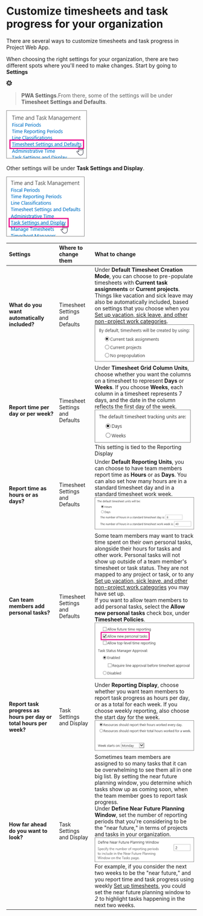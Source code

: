 
# Customize timesheets and task progress for your organization

There are several ways to customize timesheets and task progress in Project Web App.
  
    
    

When choosing the right settings for your organization, there are two different spots where you'll need to make changes. Start by going to **Settings**
  
    
    
![Settings icon](images/22ecb306-849a-4d04-8885-fe49ec9df8ce.png)
  
    
    
 > **PWA Settings**.From there, some of the settings will be under **Timesheet Settings and Defaults**.
  
    
    
![Timesheet Settings and Defaults](images/4b39ea36-c7ed-4dd4-aece-56f4e959af2a.png)
  
    
    
Other settings will be under **Task Settings and Display**.
  
    
    
![Task Settings and Display](images/5306f2b4-bfa5-4c30-a91f-c785d5e90157.png)
  
    
    

  
    
    


|**Settings**|**Where to change them**|**What to change**|
|:-----|:-----|:-----|
|**What do you want automatically included?** <br/> |Timesheet Settings and Defaults  <br/> |Under **Default Timesheet Creation Mode**, you can choose to pre-populate timesheets with **Current task assignments** or **Current projects**. Things like vacation and sick leave may also be automatically included, based on settings that you choose when you  [Set up vacation, sick leave, and other non-project work categories](67bdd3e9-9887-45ee-948d-7f3c02a1e5eb.md).  <br/> ![Default Timesheet Creation Mode](images/01479c78-b2be-402b-8477-5fa6ade08b97.png)|
|**Report time per day or per week?** <br/> |Timesheet Settings and Defaults  <br/> |Under **Timesheet Grid Column Units**, choose whether you want the columns on a timesheet to represent **Days** or **Weeks**. If you choose **Weeks**, each column in a timesheet represents 7 days, and the date in the column reflects the first day of the week.  <br/> ![Timesheet Grid Column Units](images/612d0dc0-5e84-4457-ac90-ccddcb02600a.png)This setting is tied to the Reporting Display  <br/> |
|**Report time as hours or as days?** <br/> |Timesheet Settings and Defaults  <br/> |Under **Default Reporting Units**, you can choose to have team members report time as **Hours** or as **Days**. You can also set how many hours are in a standard timesheet day and in a standard timesheet work week.  <br/> ![Default Reporting Units](images/09714ce3-a5df-45b0-8bbd-94e99071417e.png)|
|**Can team members add personal tasks?** <br/> |Timesheet Settings and Defaults  <br/> |Some team members may want to track time spent on their own personal tasks, alongside their hours for tasks and other work. Personal tasks will not show up outside of a team member's timesheet or task status. They are not mapped to any project or task, or to any  [Set up vacation, sick leave, and other non-project work categories](67bdd3e9-9887-45ee-948d-7f3c02a1e5eb.md) you may have set up. <br/> If you want to allow team members to add personal tasks, select the **Allow new personal tasks** check box, under **Timesheet Policies**.  <br/> ![Allow new personal tasks](images/e81dc6a1-d7df-4ec9-b56a-46e4f71ed32b.png)|
|**Report task progress as hours per day or total hours per week?** <br/> |Task Settings and Display  <br/> |Under **Reporting Display**, choose whether you want team members to report task progress as hours per day, or as a total for each week. If you choose weekly reporting, also choose the start day for the week.  <br/> ![Reporting Display](images/f5b22ede-a462-4fc9-81ae-46ddeba955e2.png)|
|**How far ahead do you want to look?** <br/> |Task Settings and Display  <br/> |Sometimes team members are assigned to so many tasks that it can be overwhelming to see them all in one big list. By setting the near future planning window, you determine which tasks show up as coming soon, when the team member goes to report task progress.  <br/> Under **Define Near Future Planning Window**, set the number of reporting periods that you're considering to be the "near future," in terms of projects and tasks in your organization.  <br/> ![Define Near Future Planning Window](images/270ab94f-febd-4f62-b5fc-00b0d2461c79.png)For example, if you consider the next two weeks to be the "near future," and you report time and task progress using weekly  [Set up timesheets](3e20822d-de27-494e-8821-c25b1174586e.md), you could set the near future planning window to  *2*  to highlight tasks happening in the next two weeks. <br/> |
   
